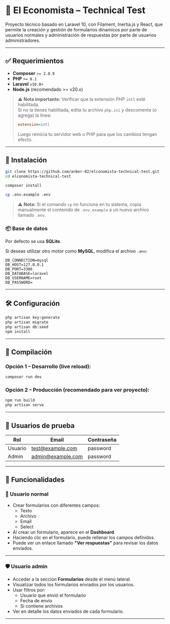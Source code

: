 # 🧪 El Economista – Technical Test

Proyecto técnico basado en Laravel 10, con Filament, Inertia.js y React, que permite la creación y gestión de formularios dinamicos por parte de usuarios normales y  administración de respuestas por parte de usuarios administradores.

---

## ✅ Requerimientos

- **Composer** `>= 2.8.9`
- **PHP** `>= 8.1`
- **Laravel** `v10.0+`
- **Node.js** (recomendado >= v20.x)
> ⚠️ **Nota importante:** Verificar que la extensión PHP `intl` esté habilitada.  
> Si no la tienes habilitada, edita tu archivo `php.ini` y descomenta (o agrega) la línea:  
> ```ini
> extension=intl
> ```  
> Luego reinicia tu servidor web o PHP para que los cambios tengan efecto.
---

## 🚀 Instalación

```bash
git clone https://github.com/anber-02/elconomista-technical-test.git
cd elconomista-technical-test

composer install

cp .env.example .env
```

> ⚠️ **Nota:** Si el comando `cp` no funciona en tu sistema, copia manualmente el contenido de `.env.example` a un nuevo archivo llamado `.env`.

### 📦 Base de datos

Por defecto se usa **SQLite**.

Si deseas utilizar otro motor como **MySQL**, modifica el archivo `.env`:

```env
DB_CONNECTION=mysql
DB_HOST=127.0.0.1
DB_PORT=3306
DB_DATABASE=laravel
DB_USERNAME=root
DB_PASSWORD=
```

---

## 🛠️ Configuración

```bash
php artisan key:generate
php artisan migrate
php artisan db:seed
npm install
```

---

## 🔧 Compilación

### Opción 1 – Desarrollo (live reload):
```bash
composer run dev
```

### Opción 2 – Producción (recomendado para ver proyecto):
```bash
npm run build
php artisan serve
```

---

## 👥 Usuarios de prueba

| Rol      | Email              | Contraseña |
|----------|--------------------|-------------|
| Usuario  | test@example.com   | password    |
| Admin    | admin@example.com  | password    |

---

## 🧩 Funcionalidades

### 👤 Usuario normal
- Crear formularios con diferentes campos:
  - Texto
  - Archivo
  - Email
  - Select
- Al crear un formulario, aparece en el **Dashboard**.
- Haciendo clic en el formulario, puede rellenar los campos definidos.
- Puede ver un enlace llamado **"Ver respuestas"** para revisar los datos enviados.

---

### 🛡️ Usuario admin
- Acceder a la sección **Formularios** desde el menú lateral.
- Visualizar todos los formularios enviados por los usuarios.
- Usar filtros por:
  - Usuario que envió el formulario
  - Fecha de envío
  - Si contiene archivos
- Ver en detalle los datos enviados de cada formulario.

---
